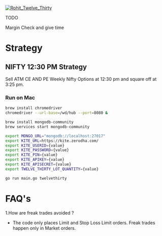 [![Rohit_Twelve_Thirty](https://github.com/rohitsakala/strategies/actions/workflows/rohit_twelve_thirty.yml/badge.svg?branch=master)](https://github.com/rohitsakala/strategies/actions/workflows/rohit_twelve_thirty.yml)

TODO

Margin Check and give time


# Strategy

## NIFTY 12:30 PM Strategy 

Sell ATM CE AND PE Weekly Nifty Options at 12:30 pm and square off at 3:25 pm.

### Run on Mac

```bash
brew install chromedriver
chromedriver --url-base=/wd/hub --port=8080 &
```

```bash
brew install mongodb-community
brew services start mongodb-community
```

```bash
export MONGO_URL="mongodb://localhost:27017"
export KITE_URL=https://kite.zerodha.com/
export KITE_USERID={value}
export KITE_PASSWORD={value}
export KITE_PIN={value}
export KITE_APIKEY={value}
export KITE_APISECRET={value}
export TWELVE_THIRTY_LOT_QUANTITY={value}
```

```bash
go run main.go twelvethirty
```



# FAQ's

1.How are freak trades avoided ?
- The code only places Limit and Stop Loss Limit orders. Freak trades happen only in Market orders.
